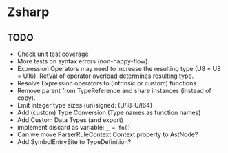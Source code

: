 ﻿# Zsharp

## TODO

- Check unit test coverage
- More tests on syntax errors (non-happy-flow).
- Expression Operators may need to increase the resulting type (U8 * U8 = U16). 
    RetVal of operator overload determines resulting type.
- Resolve Expression operators to (intrinsic or custom) functions
- Remove parent from TypeReference and share instances (instead of copy).
- Emit integer type sizes (un)signed: (U/I8-U/I64)
- Add (custom) Type Conversion (Type names as function names)
- Add Custom Data Types (and export)
- implement discard as variable: `_ = fn()`
- Can we move ParserRuleContext Context property to AstNode?
- Add SymbolEntrySite to TypeDefinition?
